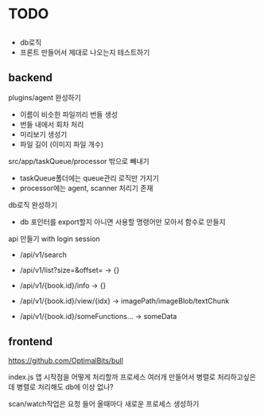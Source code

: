# TODO

##
- db로직
- 프론트 만들어서 제대로 나오는지 테스트하기

## backend

plugins/agent 완성하기
- 이름이 비슷한 파일끼리 번들 생성
- 번들 내에서 회차 처리
- 미리보기 생성기
- 파일 길이 (이미지 파일 개수) 

src/app/taskQueue/processor 밖으로 빼내기
- taskQueue폴더에는 queue관리 로직만 가지기
- processor에는 agent, scanner 처리기 존재

db로직 완성하기
- db 포인터를 export할지 아니면 사용할 명령어만 모아서 함수로 만들지

api 만들기 with login session
- /api/v1/search

- /api/v1/list?size=&offset= 
-> {}

- /api/v1/{book.id}/info 
-> {}

- /api/v1/{book.id}/view/{idx} 
-> imagePath/imageBlob/textChunk

- /api/v1/{book.id}/someFunctions...
-> someData


## frontend




https://github.com/OptimalBits/bull


index.js
앱 시작점을 어떻게 처리할까
프로세스 여러개 만들어서 병렬로 처리하고싶은데
병렬로 처리해도 db에 이상 없나?

scan/watch작업은 요청 들어 올때마다 새로운 프로세스 생성하기